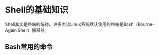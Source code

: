 # Shell的基础知识
  Shell其实是终端的统称。许多主流Linux系统默认使用的终端是Bash（Bourne-Again Shell）解释器。

Bash常用的命令     
-------------------------------------------------------
   
 